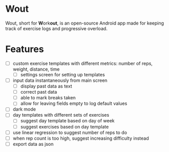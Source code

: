 # Wout

Wout, short for **W**ork**out**, is an open-source Android app made for keeping track of exercise logs and progressive overload.

# Features

- [ ] custom exercise templates with different metrics: number of reps, weight, distance, time
	- [ ] settings screen for setting up templates
- [ ] input data instantaneously from main screen
	- [ ] display past data as text
	- [ ] correct past data
	- [ ] able to mark breaks taken
	- [ ] allow for leaving fields empty to log default values
- [ ] dark mode
- [ ] day templates with different sets of exercises
	- [ ] suggest day template based on day of week
	- [ ] suggest exercises based on day template
- [ ] use linear regression to suggest number of reps to do
- [ ] when rep count is too high, suggest increasing difficulty instead
- [ ] export data as json
